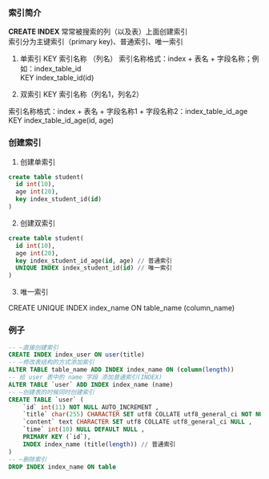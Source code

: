 ### 索引简介
**CREATE INDEX**
常常被搜索的列（以及表）上面创建索引  
索引分为主键索引（primary key)、普通索引、唯一索引
1. 单索引
KEY 索引名称 （列名）
索引名称格式：index + 表名 + 字段名称；例如：index_table_id  
KEY index_table_id(id)

2. 双索引
KEY 索引名称（列名1，列名2）

索引名称格式：index + 表名 + 字段名称1 + 字段名称2：index_table_id_age  
KEY index_table_id_age(id, age)

### 创建索引
1. 创建单索引

```sql
create table student(
  id int(10),
  age int(20),
  key index_student_id(id)
)
```

2. 创建双索引

```sql
create table student(
  id int(10),
  age int(20),
  key index_student_id_age(id, age) // 普通索引
  UNIQUE INDEX index_student_id(id) // 唯一索引
)
```

3. 唯一索引

CREATE UNIQUE INDEX index_name ON table_name (column_name)

### 例子
```sql
-- –直接创建索引
CREATE INDEX index_user ON user(title)
-- –修改表结构的方式添加索引
ALTER TABLE table_name ADD INDEX index_name ON (column(length))
-- 给 user 表中的 name 字段 添加普通索引(INDEX)
ALTER TABLE `user` ADD INDEX index_name (name)
-- –创建表的时候同时创建索引
CREATE TABLE `user` (
    `id` int(11) NOT NULL AUTO_INCREMENT ,
    `title` char(255) CHARACTER SET utf8 COLLATE utf8_general_ci NOT NULL ,
    `content` text CHARACTER SET utf8 COLLATE utf8_general_ci NULL ,
    `time` int(10) NULL DEFAULT NULL ,
    PRIMARY KEY (`id`),
    INDEX index_name (title(length)) // 普通索引
)
-- –删除索引
DROP INDEX index_name ON table
```
